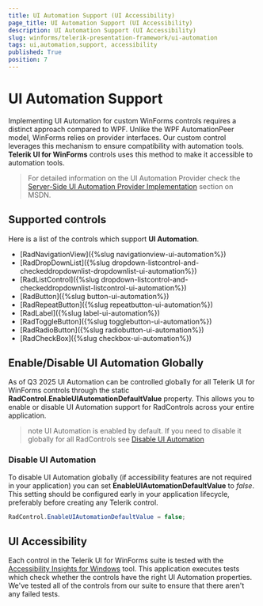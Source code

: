 ```yaml
---
title: UI Automation Support (UI Accessibility)
page_title: UI Automation Support (UI Accessibility)
description: UI Automation Support (UI Accessibility)
slug: winforms/telerik-presentation-framework/ui-automation
tags: ui,automation,support, accessibility
published: True
position: 7
---
```


# UI Automation Support

Implementing UI Automation for custom WinForms controls requires a distinct approach compared to WPF. Unlike the WPF AutomationPeer model, WinForms relies on provider interfaces. Our custom control leverages this mechanism to ensure compatibility with automation tools. __Telerik UI for WinForms__ controls uses this method to make it accessible to automation tools.

>For detailed information on the UI Automation Provider check the [Server-Side UI Automation Provider Implementation](https://learn.microsoft.com/en-us/previous-versions/visualstudio/visual-studio-2008/ms748277%28v=vs.90%29?redirectedfrom=MSDN) section on MSDN.

## Supported controls

Here is a list of the controls which support __UI Automation__. 

* [RadNavigationView]({%slug navigationview-ui-automation%})
* [RadDropDownList]({%slug dropdown-listcontrol-and-checkeddropdownlist-dropdownlist-ui-automation%})
* [RadListControl]({%slug dropdown-listcontrol-and-checkeddropdownlist-listcontrol-ui-automation%})
* [RadButton]({%slug button-ui-automation%})
* [RadRepeatButton]({%slug repeatbutton-ui-automation%})
* [RadLabel]({%slug label-ui-automation%})
* [RadToggleButton]({%slug togglebutton-ui-automation%})
* [RadRadioButton]({%slug radiobutton-ui-automation%})
* [RadCheckBox]({%slug checkbox-ui-automation%})

## Enable/Disable UI Automation Globally

As of Q3 2025 UI Automation can be controlled globally for all Telerik UI for WinForms controls through the static **RadControl.EnableUIAutomationDefaultValue** property. This allows you to enable or disable UI Automation support for RadControls across your entire application.

>note UI Automation is enabled by default. If you need to disable it globally for all RadControls see [Disable UI Automation](#disable-ui-automation)

### Disable UI Automation

To disable UI Automation globally (if accessibility features are not required in your application) you can set **EnableUIAutomationDefaultValue** to *false*. This setting should be configured early in your application lifecycle, preferably before creating any Telerik control.

```csharp
RadControl.EnableUIAutomationDefaultValue = false;

```

## UI Accessibility

Each control in the Telerik UI for WinForms suite is tested with the [Accessibility Insights for Windows](https://accessibilityinsights.io/docs/en/windows/overview/) tool. This application executes tests which check whether the controls have the right UI Automation properties. We've tested all of the controls from our suite to ensure that there aren't any failed tests.




